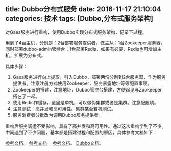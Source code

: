 title: Dubbo分布式服务
date: 2016-11-17 21:10:04
categories: 技术
tags: [Dubbo,分布式服务架构]
---

对Gaea服务进行重构，使用Dubbo实现分布式服务架构，记录下过程。

用到了4台主机，分别是：2台部署服务提供者，做主从；1台Zookeeper服务器，同时部署dubbo-admin管控台；1台部署Redis，如果有必要，Redis也可增加主机，扩展为分布式。

<!--more-->
具体步骤：
1. Gaea服务进行向上提取，引入Dubbo，部署两份分别到2台服务器，作为服务提供者。注意注册方式使用Zookeeper，服务暴露地址等等配置事项。
2. Zookeeper的搭建，注意地址，Dubbo管控台搭建，方便起见与Zookeeper搭在了一起。
3. 使用Redis作缓存，这里是单机，可以做伪集群或者是集群。注意配置项。
4. 注意测试：高并发和高可用性。集群某台宕机测试。
5. 服务消费者分批改为调用Dubbo服务提供者。

重构后服务调运不受影响，具有了高并发和高可用性。通过这次重构学到了不少。中间遇到了不少问题，基本都是搭建过程和配置的原因，具体参考文档如下：

[参考文档](http://blog.csdn.net/xvshu/article/details/47667235)。
[参考文档](http://www.cnblogs.com/ASPNET2008/p/5622005.html)。
[参考文档](http://blog.csdn.net/congcong68/article/details/41113239)。
[Dubbo文档](http://dubbo.io/)。

